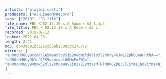```yaml
---
artists: ["playboi carti"]
producers: ["AJRuinedMyRecord"]
tags: ["2019", "OG file"]
file_name: PBC X 02.12.19 x A Room x AJ 1.mp3
file_title: PBC X 02.12.19 x A Room x AJ 1
recorded: 2019-02-12
leaked: 2022-04-28
length: 2:41
md5: db439c91dc191cc65ab13383dc270778
mirrors: [
"aHR0cHM6Ly9rcmFrZW5maWxlcy5jb20vdmlldy9jU3l2RmYyVGJwL2ZpbGUuaHRtbA==",
"aHR0cHM6Ly9kYnJlZS5vcmcvdi80MmFmZWQ=",
"aHR0cHM6Ly9vbmx5ZmlsZXMuaW8vZi81Y2EyMzkzMTRlMDk0ZDQ3OTE5YmI1NmViYmI4NjJmMQ=="
]
---
```

